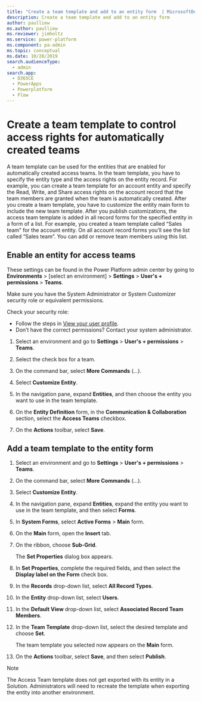 ```yaml
---
title: "Create a team template and add to an entity form  | MicrosoftDocs"
description: Create a team template and add to an entity form
author: paulliew
ms.author: paulliew
ms.reviewer: jimholtz
ms.service: power-platform
ms.component: pa-admin
ms.topic: conceptual
ms.date: 10/28/2019
search.audienceType: 
  - admin
search.app:
  - D365CE
  - PowerApps
  - Powerplatform
  - Flow
---
```

# Create a team template to control access rights for automatically created teams

A team template can be used for the entities that are enabled for automatically created access teams. In the team template, you have to specify the entity type and the access rights on the entity record. For example, you can create a team template for an account entity and specify the Read, Write, and Share access rights on the account record that the team members are granted when the team is automatically created. After you create a team template, you have to customize the entity main form to include the new team template. After you publish customizations, the access team template is added in all record forms for the specified entity in a form of a list. For example, you created a team template called “Sales team” for the account entity. On all account record forms you’ll see the list called “Sales team”. You can add or remove team members using this list.  
    
## Enable an entity for access teams  

These settings can be found in the Power Platform admin center by going to **Environments** > [select an environment] > **Settings** > **User's + permissions** > **Teams**.

Make sure you have the System Administrator or System Customizer security role or equivalent permissions.

Check your security role:
- Follow the steps in [View your user profile](https://docs.microsoft.com/powerapps/user/view-your-user-profile).
- Don’t have the correct permissions? Contact your system administrator.

1. Select an environment and go to **Settings** > **User's + permissions** > **Teams**.

2. Select the check box for a team.

3. On the command bar, select **More Commands** (...).

4. Select **Customize Entity**. 

5. In the navigation pane, expand **Entities**, and then choose the entity you want to use in the team template.  

6. On the **Entity Definition** form, in the **Communication & Collaboration** section, select the **Access Teams** checkbox.  

7. On the **Actions** toolbar, select **Save**.  
  
<!--
## Create a team template  
  
1. [!INCLUDE[proc_settings_security](../includes/proc-settings-security.md)]  
  
2. Choose **Access Team Templates**.  
  
3. On the **Actions** toolbar, choose **New**, complete the required fields, and then choose **Save**.  
-->

## Add a team template to the entity form   
  
1. Select an environment and go to **Settings** > **User's + permissions** > **Teams**.

2. On the command bar, select **More Commands** (...).

3. Select **Customize Entity**.  

4. In the navigation pane, expand **Entities**, expand the entity you want to use in the team template, and then select **Forms**.  

5. In **System Forms**, select **Active Forms** > **Main** form. 

6. On the **Main** form, open the **Insert** tab.  

7. On the ribbon, choose **Sub-Grid**.  
  
    The **Set Properties** dialog box appears.  
  
8. In **Set Properties**, complete the required fields, and then select the **Display label on the Form** check box. 

9. In the **Records** drop-down list, select **All Record Types**.  

10. In the **Entity** drop-down list, select **Users**.  

11. In the **Default View** drop-down list, select **Associated Record Team Members**.  

12. In the **Team Template** drop-down list, select the desired template and choose **Set**.  
  
     The team template you selected now appears on the **Main** form.  
  
13. On the **Actions** toolbar, select **Save**, and then select **Publish**.  
  
> [!NOTE]
> The Access Team template does not get exported with its entity in a Solution.  Administrators will need to recreate the template when exporting the entity into another environment.

